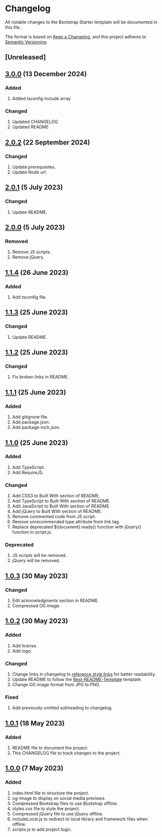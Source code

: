 # Changelog

All notable changes to the Bootstrap Starter template will be documented in this file.

The format is based on [Keep a Changelog][Keep a Changelog url], and this project adheres to [Semantic Versioning][Semantic Versioning url].

## [Unreleased]

## [3.0.0] (13 December 2024)

### Added

1. Added tsconfig include array

### Changed

1. Updated CHANGELOG
1. Updated README

## [2.0.2] (22 September 2024)

### Changed

1. Update prerequisites.
1. Update Node url.

## [2.0.1] (5 July 2023)

### Changed

1. Update README.

## [2.0.0] (5 July 2023)

### Removed

1. Remove JS scripts.
1. Remove jQuery.

## [1.1.4] (26 June 2023)

### Added

1. Add tsconfig file.

## [1.1.3] (25 June 2023)

### Changed

1. Update README.

## [1.1.2] (25 June 2023)

### Changed

1. Fix broken links in README.

## [1.1.1] (25 June 2023)

### Added

1. Add gitignore file.
1. Add package.json.
1. Add package-lock.json.

## [1.1.0] (25 June 2023)

### Added

1. Add TypeScript.
1. Add RequireJS.

### Changed

1. Add CSS3 to Built With section of README.
1. Add TypeScript to Built With section of README.
1. Add JavaScript to Built With section of README.
1. Add jQuery to Built With section of README.
1. Remove commented code from JS script.
1. Remove unrecommended type attribute from link tag.
1. Replace deprecated $(document).ready() function with jQuery() function in script.js.

### Deprecated

1. JS scripts will be removed.
1. jQuery will be removed.

## [1.0.3] (30 May 2023)

### Changed

1. Edit acknowledgments section in README.
1. Compressed OG image.

## [1.0.2] (30 May 2023)

### Added

1. Add license.
1. Add logo.

### Changed

1. Change links in changelog to [reference style links][reference style links url] for better readability.
1. Update README to follow the [Best-README-Template][Best-README-Template url] template.
1. Change OG image format from JPG to PNG.

### Fixed

1. Add previously omitted subheading to changelog.

## [1.0.1] (18 May 2023)

### Added

1. README file to document the project.
1. This CHANGELOG file to track changes to the project.

## [1.0.0] (7 May 2023)

### Added

1. index.html file to structure the project.
1. og-image to display on social media previews.
1. Compressed Bootstrap files to use Bootstrap offline.
1. styles.css file to style the project.
1. Compressed jQuery file to use jQuery offline.
1. includeLocal.js to redirect to local library and framework files when offline.
1. scripts.js to add project logic.

<!-- References -->

[Keep a Changelog url]: https://keepachangelog.com/en/1.0.0/
[Semantic Versioning url]: https://semver.org/spec/v2.0.0.html
[reference style links url]: https://www.markdownguide.org/basic-syntax/#reference-style-links
[3.0.0]: https://github.com/SherpadNdabambi/bootstrap-starter/releases/tag/v3.0.0
[2.0.2]: https://github.com/SherpadNdabambi/bootstrap-starter/releases/tag/v2.0.2
[2.0.1]: https://github.com/SherpadNdabambi/bootstrap-starter/releases/tag/v2.0.1
[2.0.0]: https://github.com/SherpadNdabambi/bootstrap-starter/releases/tag/v2.0.0
[1.1.4]: https://github.com/SherpadNdabambi/bootstrap-starter/releases/tag/v1.1.4
[1.1.3]: https://github.com/SherpadNdabambi/bootstrap-starter/releases/tag/v1.1.3
[1.1.2]: https://github.com/SherpadNdabambi/bootstrap-starter/releases/tag/v1.1.2
[1.1.1]: https://github.com/SherpadNdabambi/bootstrap-starter/releases/tag/v1.1.1
[1.1.0]: https://github.com/SherpadNdabambi/bootstrap-starter/releases/tag/v1.1.0
[1.0.4]: https://github.com/SherpadNdabambi/bootstrap-starter/releases/tag/v1.0.4
[1.0.3]: https://github.com/SherpadNdabambi/bootstrap-starter/releases/tag/v1.0.3
[1.0.2]: https://github.com/SherpadNdabambi/bootstrap-starter/releases/tag/v1.0.2
[Best-README-Template url]: https://github.com/othneildrew/Best-README-Template
[1.0.1]: https://github.com/SherpadNdabambi/bootstrap-starter/releases/tag/v1.0.1
[1.0.0]: https://github.com/SherpadNdabambi/bootstrap-starter/releases/tag/v1.0.0
